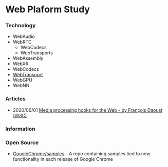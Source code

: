 # Web Plaform Study


### Technology
- WebAudio
- WebRTC
    - WebCodecs
    - WebTransports
- WebAssembly
- WebXR
- WebCodecs
- [WebTransport](https://github.com/sikang99/webplatform-study/tree/main/webtransport)
- WebGPU
- WebNN


### Articles
- 2020/06/01 [Media processing hooks for the Web - by François Daoust (W3C)](https://www.w3.org/2020/06/machine-learning-workshop/talks/media_processing_hooks_for_the_web.html)


### Information


### Open Source
- [GoogleChrome/samples](https://github.com/GoogleChrome/samples) - A repo containing samples tied to new functionality in each release of Google Chrome



